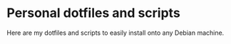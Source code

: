 # Personal dotfiles and scripts
Here are my dotfiles and scripts to easily install onto any Debian machine.



